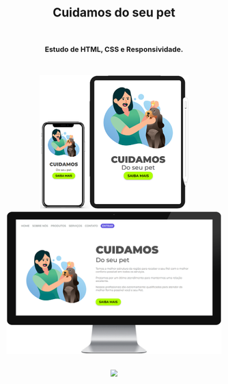 <h1 align="center">
  Cuidamos do seu pet</h1>
<br>
<h3 align="center">Estudo de HTML, CSS e Responsividade.</h3>
<br>
<br>
<div align="center">
  <img width="350px" src="https://github.com/feliperyo/cuidamos-do-seu-pet/blob/main/img/mobile%20e%20tablet.png?raw=true" /> 
</div>

<div align="center">
  <img width="600px" src="https://github.com/feliperyo/cuidamos-do-seu-pet/blob/main/img/desktop.png?raw=true"/>
</div>
<br>
<br>
<div align="center">
<a href="https://feliperyo.github.io/cuidamos-do-seu-pet/" target="_blank"><img src="https://img.shields.io/website-up-down-green-red/http/monip.org.svg"></a>
</div>
